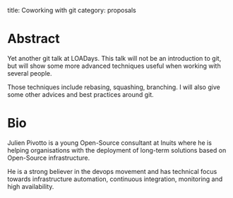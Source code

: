title: Coworking with git
category: proposals


 # Abstract

Yet another git talk at LOADays. This talk will not be an introduction to git,
but will show some more advanced techniques useful when working with several
people.

Those techniques include rebasing, squashing, branching. I will also give some
other advices and best practices around git.

 # Bio

Julien Pivotto is a young Open-Source consultant at Inuits where he is helping
organisations with the deployment of long-term solutions based on Open-Source
infrastructure.

He is a strong believer in the devops movement and has technical focus towards
infrastructure automation, continuous integration, monitoring and high
availability.

